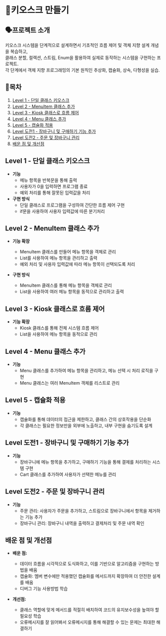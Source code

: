 # 🐣키오스크 만들기

## 🗣️프로젝트 소개
 키오스크 시스템을 단계적으로 설계하면서 기초적인 흐름 제어 및 객체 지향 설계 개념을 복습하고, 
<br>클래스 분할, 컬렉션, 스트림, Enum을 활용하여 실제로 동작하는 시스템을 구현하는 프로젝트.
<br>각 단계에서 객체 지향 프로그래밍의 기본 원칙인 추상화, 캡슐화, 상속, 다형성을 실습.



## 🔗목차
1. [Level 1 - 단일 클래스 키오스크](#level-1---단일-클래스-키오스크)
2. [Level 2 - MenuItem 클래스 추가](#level-2---menuitem-클래스-추가)
3. [Level 3 - Kiosk 클래스로 흐름 제어](#level-3---kiosk-클래스로-흐름-제어)
4. [Level 4 - Menu 클래스 추가](#level-4---menu-클래스-추가)
5. [Level 5 - 캡슐화 적용](#level-5---캡슐화-적용)
6. [Level 도전1 - 장바구니 및 구매하기 기능 추가](#level-도전1---장바구니-및-구매하기-기능-추가)
7. [Level 도전2 - 주문 및 장바구니 관리 ](#level-도전2---주문-및-장바구니-관리)
8. [배운 점 및 개선점](#배운-점-및-개선점)
  
## Level 1 - 단일 클래스 키오스크
- **기능**
  - 메뉴 항목을 반복문을 통해 출력
  - 사용자가 0을 입력하면 프로그램 종료
  - 예외 처리를 통해 잘못된 입력값을 처리
- **구현 방식**
  - 단일 클래스로 프로그램을 구성하여 간단한 흐름 제어 구현
  - if문을 사용하여 사용자 입력값에 따른 분기처리

## Level 2 - MenuItem 클래스 추가

- **기능 확장**
  - MenuItem 클래스를 만들어 메뉴 항목을 객체로 관리
  - List를 사용하여 메뉴 항목을 관리하고 출력
  - 예외 처리 및 사용자 입력값에 따라 메뉴 항목이 선택되도록 처리
  
- **구현 방식**
  - MenuItem 클래스를 통해 메뉴 항목을 객체로 관리
  - List<MenuItem>을 사용하여 여러 메뉴 항목을 동적으로 관리하고 출력

## Level 3 - Kiosk 클래스로 흐름 제어

- **기능 확장**
  - Kiosk 클래스를 통해 전체 시스템 흐름 제어
  - List<MenuItem>을 사용하여 메뉴 항목을 동적으로 관리

## Level 4 - Menu 클래스 추가
- **기능**
  - Menu 클래스를 추가하여 메뉴 항목을 관리하고, 메뉴 선택 시 처리 로직을 구현
  - Menu 클래스는 여러 MenuItem 객체를 리스트로 관리

## Level 5 - 캡슐화 적용
- **기능**
  - 캡슐화를 통해 데이터의 접근을 제한하고, 클래스 간의 상호작용을 단순화
  - 각 클래스는 필요한 정보만을 외부에 노출하고, 내부 구현을 숨기도록 설계
  
## Level 도전1  - 장바구니 및 구매하기 기능 추가
- **기능**
  - 장바구니에 메뉴 항목을 추가하고, 구매하기 기능을 통해 결제를 처리하는 시스템 구현
  - Cart 클래스를 추가하여 사용자가 선택한 메뉴를 관리
  
## Level 도전2 - 주문 및 장바구니 관리
- **기능**
  - 주문 관리: 사용자가 주문을 추가하고, 스트림으로 장바구니에서 항목을 제거하는 기능 추가
  - 장바구니 관리: 장바구니 내역을 출력하고 결제처리 및 주문 내역 확인
  
## 배운 점 및 개선점
- **배운 점:**
  - 데이터 흐름을 시각적으로 도식화하고, 이를 기반으로 알고리즘을 구현하는 방법을 배움
  - 캡슐화: 멤버 변수에만 적용했던 캡슐화를 메서드까지 확장하여 더 안전한 설계를 배움
  - 디버그 기능 사용방법 학습
  

- **개선점:**
  - 클래스 역할에 맞게 메서드를 적절히 배치하여 코드의 유지보수성을 높여야 할 필요성 학습 
  - 오류메시지를 잘 읽어봐서 오류메시지를 통해 해결할 수 있는 문제는 최대한 해결하기
